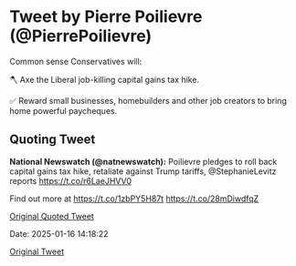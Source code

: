 # Tweet by Pierre Poilievre (@PierrePoilievre)

Common sense Conservatives will: 

🪓 Axe the Liberal job-killing capital gains tax hike.

✅ Reward small businesses, homebuilders and other job creators to bring home powerful paycheques.

## Quoting Tweet

**National Newswatch (@natnewswatch):** Poilievre pledges to roll back capital gains tax hike, retaliate against Trump tariffs, @StephanieLevitz reports
https://t.co/r6LaeJHVV0

Find out more at https://t.co/1zbPY5H87t https://t.co/28mDiwdfqZ

[Original Quoted Tweet](https://x.com/natnewswatch/status/1879838896743391697)

Date: 2025-01-16 14:18:22

[Original Tweet](https://x.com/PierrePoilievre/status/1879895976976302546)
